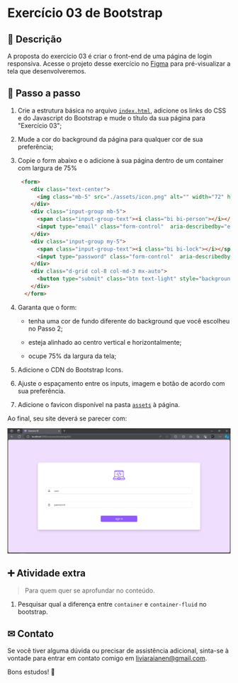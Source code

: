 # Exercício 03 de Bootstrap

## 📝 Descrição 

A proposta do exercício 03 é criar o front-end de uma página de login responsiva. Acesse o projeto desse exercício no [Figma](https://www.figma.com/file/oPwKQXln2Ajp3PsbZUCnq0/exerc%C3%ADcio-03?type=design&node-id=1%3A2&mode=dev) para pré-visualizar a tela que desenvolveremos.

## 📑 Passo a passo

1. Crie a estrutura básica no arquivo [`index.html`](./index.html), adicione os links do CSS e do Javascript do Bootstrap e mude o título da sua página para "Exercício 03";

2. Mude a cor do background da página para qualquer cor de sua preferência;

3. Copie o form abaixo e o adicione à sua página dentro de um container com largura de 75%

    ```html
     <form>
        <div class="text-center">
          <img class="mb-5" src="./assets/icon.png" alt="" width="72" height="57">
        </div>
        <div class="input-group mb-5">
          <span class="input-group-text"><i class="bi bi-person"></i></span>
          <input type="email" class="form-control"  aria-describedby="emailHelp" placeholder="user">
        </div>
        <div class="input-group my-5">
          <span class="input-group-text"><i class="bi bi-lock"></i></span>
          <input type="password" class="form-control"  aria-describedby="emailHelp" placeholder="password">
        </div>
        <div class="d-grid col-8 col-md-3 mx-auto">
          <button type="submit" class="btn text-light" style="background-color: #8F5AFA;">sign in</button>
        </div>
      </form>
    ```

4. Garanta que o form:

    - tenha uma cor de fundo diferente do background que você escolheu no Passo 2;

    - esteja alinhado ao centro vertical e horizontalmente;

    - ocupe 75% da largura da tela;

5. Adicione o CDN do Bootstrap Icons.

6. Ajuste o espaçamento entre os inputs, imagem e botão de acordo com sua preferência.

7. Adicione o favicon disponível na pasta [`assets`](./assets/) à página.

Ao final, seu site deverá se parecer com:

![tela com background lilás e formulário branco contendo um ícone de notebook, dois inputs e um botão](./assets/resultado.png)

## ➕ Atividade extra
> Para quem quer se aprofundar no conteúdo.

1. Pesquisar qual a diferença entre `container` e `container-fluid` no bootstrap.

## ✉ Contato

Se você tiver alguma dúvida ou precisar de assistência adicional, sinta-se à vontade para entrar em contato comigo em [liviaraianen@gmail.com](mailto:liviaraianen@gmail.com). 

Bons estudos! 💜